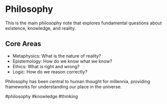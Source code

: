 # Philosophy

This is the main philosophy note that explores fundamental questions about existence, knowledge, and reality.

## Core Areas

- Metaphysics: What is the nature of reality?
- Epistemology: How do we know what we know?
- Ethics: What is right and wrong?
- Logic: How do we reason correctly?

Philosophy has been central to human thought for millennia, providing frameworks for understanding our place in the universe.

#philosophy #knowledge #thinking
